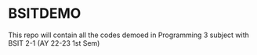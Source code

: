 # BSITDEMO
 This repo will contain all the codes demoed in Programming 3 subject with BSIT 2-1 (AY 22-23 1st Sem)

